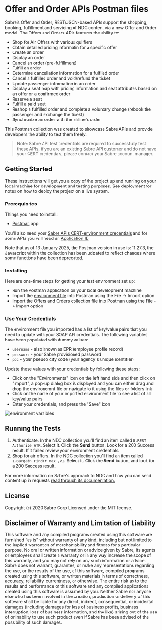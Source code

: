 
# Offer and Order APIs Postman files

Sabre’s Offer and Order, REST/JSON-based APIs support the shopping, booking, fulfillment and servicing of NDC content via a new Offer and Order model. The Offers and Orders APIs features the ability to:

* Shop for Air Offers with various qulifiers
* Obtain detailed pricing informatin for a specific offer
* Create an order
* Display an order
* Cancel an order (pre-fulfillment) 
* Fulfill an order
* Determine cancellation information for a fulfiled order
* Cancel a fulfilled order and void/refund the ticket
* Update passenger information in an order
* Display a seat map with pricing information and seat attributes based on an offer or a confirmed order
* Reserve a seat
* Fulfill a paid seat
* Reshop a fulfilled order and complete a voluntary change (rebook the passenger and exchange the ticekt)
* Synchronize an order with the airline's order


This Postman collection was created to showcase Sabre APIs and provide developers the ability to test them freely.

> Note: Sabre API test credentials are required to successfully test these APIs, if you are an existing Sabre API customer and do not have your CERT credentials, please contact your Sabre account manager.

## Getting Started

These instructions will get you a copy of the project up and running on your local machine for development and testing purposes. See deployment for notes on how to deploy the project on a live system.

### Prerequisites

Things you need to install:

* [Postman](https://www.postman.com/) app

You'll also need your  [Sabre APIs CERT-environment credentials](https://developer.sabre.com/resources/getting_started_with_sabre_apis/) and for some APIs you will need an [Application ID](https://developer.sabre.com/guides/travel-agency/sabre-api-customer-application-ids)

Note that as of 13 January 2025, the Postman version in use is: 11.27.3, the Javascript within the collection has been udpated to reflect changes where some functions have been deprecated.

### Installing

Here are one-time steps for getting your test environment set up:

* Run the Postman application on your local development machine 
* Import the [environment file](./NDC_Demo.postman_environment.json) into Postman using the File -> Import option
* Import the Offers and Orders collection file into Postman using the File -> Import option 


### Use Your Credentials

The environment file you imported has a list of key/value pairs that you need to update with your SOAP API credentials. The following variables have been populated with dummy values:
 
  * `username` - also known as EPR (employee profile record)    
  * `password` - your Sabre provisioned password
  * `pcc` - your pseudo city code (your agency's unique identifier)

Update these values with your credentials by following these steps:

  * Click on the "Environments" icon on the left hand side and then click on "Import", a pop-up dialog box is displayed and you can either drag and drop the environemnt file or navigate to it using the files or folders link
  * Click on the name of your imported environment file to see a list of all key/value pairs
  * Enter your credentials, and press the "Save" icon

![environment varaibles](./postman_environ_vars.jpg)

## Running the Tests

1. Authenticate. In the NDC collection you'll find an item called `0.REST Authorize ATK`. Select it. Click the **Send** button. Look for a 200 Success result. If it failed review your environment credentials.
2. Shop for air offers. In the NDC collection you'll find an item called `1.Bargain Finder Max /v1`. Select it. Click the **Send** button, and look for a 200 Success result. 

For more information on Sabre's approach to NDC and how you can send content up in requests [read through its documentation.](https://developer.sabre.com/docs/travel-agency/NDC) 

## License

Copyright (c) 2020 Sabre Corp Licensed under the MIT license.

## Disclaimer of Warranty and Limitation of Liability

This software and any compiled programs created using this software are furnished “as is” without warranty of any kind, including but not limited to the implied warranties of merchantability and fitness for a particular purpose. No oral or written information or advice given by Sabre, its agents or employees shall create a warranty or in any way increase the scope of this warranty, and you may not rely on any such information or advice.
Sabre does not warrant, guarantee, or make any representations regarding the use, or the results of the use, of this software, compiled programs created using this software, or written materials in terms of correctness, accuracy, reliability, currentness, or otherwise. The entire risk as to the results and performance of this software and any compiled applications created using this software is assumed by you. Neither Sabre nor anyone else who has been involved in the creation, production or delivery of this software shall be liable for any direct, indirect, consequential, or incidental damages (including damages for loss of business profits, business interruption, loss of business information, and the like) arising out of the use of or inability to use such product even if Sabre has been advised of the possibility of such damages.
